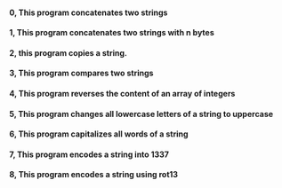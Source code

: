 #### 0, This program concatenates two strings
#### 1, This program concatenates two strings with n bytes
#### 2, this program copies a string.
#### 3, This program compares two strings
#### 4, This program reverses the content of an array of integers
#### 5, This program changes all lowercase letters of a string to uppercase
#### 6, This program capitalizes all words of a string
#### 7, This program encodes a string into 1337
#### 8, This program encodes a string using rot13
